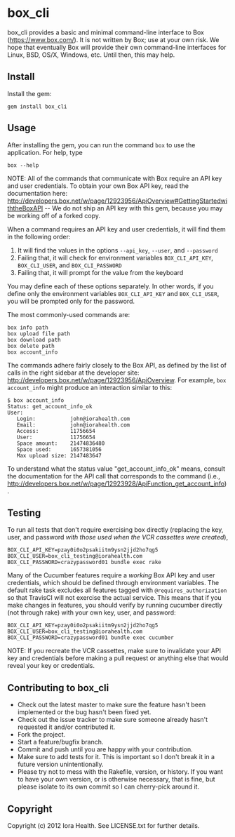 # box_cli

box_cli provides a basic and minimal command-line interface to Box (<https://www.box.com/>). It is not written by Box; use at your own risk. We hope that eventually Box will provide their own command-line interfaces for Linux, BSD, OS/X, Windows, etc. Until then, this may help.

## Install

Install the gem:

    gem install box_cli

## Usage

After installing the gem, you can run the command `box` to use the application. For help, type

    box --help

NOTE: All of the commands that communicate with Box require an API key and user credentials. To obtain your own Box API key, read the documentation here: <http://developers.box.net/w/page/12923956/ApiOverview#GettingStartedwiththeBoxAPI> -- We do not ship an API key with this gem, because you may be
working off of a forked copy.

When a command requires an API key and user credentials, it will find them in the following order:

1. It will find the values in the options `--api_key`, `--user`, and `--password`
2. Failing that, it will check for environment variables `BOX_CLI_API_KEY`, `BOX_CLI_USER`, and `BOX_CLI_PASSWORD`
3. Failing that, it will prompt for the value from the keyboard

You may define each of these options separately. In other words, if you define only the environment variables `BOX_CLI_API_KEY` and `BOX_CLI_USER`, you will
be prompted only for the password.

The most commonly-used commands are:

    box info path
    box upload file path
    box download path
    box delete path
    box account_info
    
The commands adhere fairly closely to the Box API, as defined by the list of calls in the right sidebar at the developer site: <http://developers.box.net/w/page/12923956/ApiOverview>. For example, `box account_info` might produce an interaction similar to this:

    $ box account_info
    Status: get_account_info_ok
    User:   
       Login:           john@iorahealth.com
       Email:           john@iorahealth.com
       Access:          11756654
       User:            11756654
       Space amount:    21474836480
       Space used:      1657381056
       Max upload size: 2147483647

To understand what the status value "get_account_info_ok" means, consult the documentation for the API call that corresponds to the command (i.e., <http://developers.box.net/w/page/12923928/ApiFunction_get_account_info>).

## Testing

To run all tests that don't require exercising box directly (replacing the key, user, and password *with those used when the VCR cassettes were created*),

    BOX_CLI_API_KEY=pzay0i0o2psakiitm9ysn2jjd2ho7qg5 BOX_CLI_USER=box_cli_testing@iorahealth.com BOX_CLI_PASSWORD=crazypassword01 bundle exec rake

Many of the Cucumber features require a *working* Box API key and user credentials, which should be defined through environment variables. The default rake task excludes all features tagged with `@requires_authorization` so that TravisCI will not exercise the actual service. This means that if you make changes in features, you should verify by running cucumber directly (not through rake) with your own key, user, and password:

    BOX_CLI_API_KEY=pzay0i0o2psakiitm9ysn2jjd2ho7qg5 BOX_CLI_USER=box_cli_testing@iorahealth.com BOX_CLI_PASSWORD=crazypassword01 bundle exec cucumber

NOTE: If you recreate the VCR cassettes, make sure to invalidate your API key and credentials before making a pull request or anything else that would reveal your key or credentials.

## Contributing to box_cli
 
* Check out the latest master to make sure the feature hasn't been implemented or the bug hasn't been fixed yet.
* Check out the issue tracker to make sure someone already hasn't requested it and/or contributed it.
* Fork the project.
* Start a feature/bugfix branch.
* Commit and push until you are happy with your contribution.
* Make sure to add tests for it. This is important so I don't break it in a future version unintentionally.
* Please try not to mess with the Rakefile, version, or history. If you want to have your own version, or is otherwise necessary, that is fine, but please isolate to its own commit so I can cherry-pick around it.

## Copyright

Copyright (c) 2012 Iora Health. See LICENSE.txt for further details.
